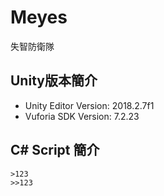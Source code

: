 # Meyes
失智防衛隊

## Unity版本簡介
- Unity Editor Version: 2018.2.7f1 
- Vuforia SDK Version: 7.2.23

##  C# Script 簡介

```
>123
>>123
```
